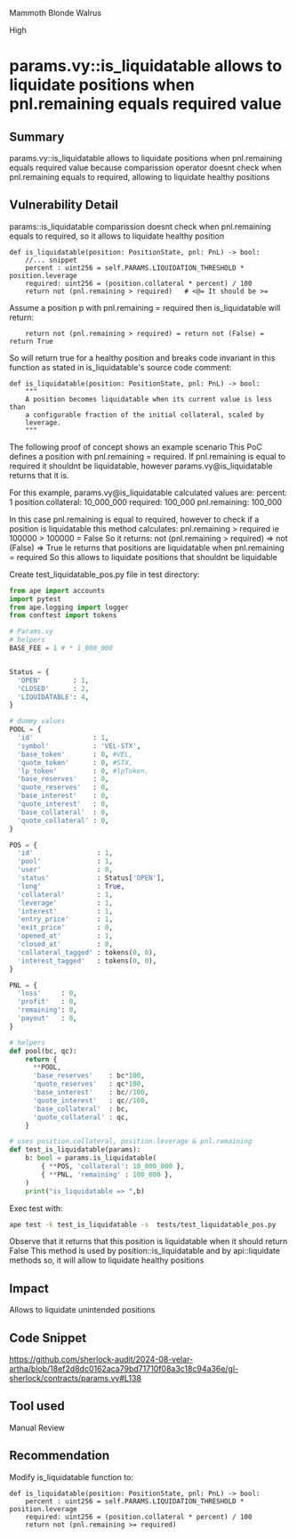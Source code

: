 Mammoth Blonde Walrus

High

# params.vy::is_liquidatable allows to liquidate positions when pnl.remaining equals required value

## Summary
params.vy::is_liquidatable allows to liquidate positions when pnl.remaining equals required value because comparission operator doesnt check when pnl.remaining equals to required, allowing to liquidate healthy positions

## Vulnerability Detail
params::is_liquidatable comparission doesnt check when pnl.remaining equals to required, so it allows to liquidate healthy position
```solidity
def is_liquidatable(position: PositionState, pnl: PnL) -> bool:
	//... snippet
	percent : uint256 = self.PARAMS.LIQUIDATION_THRESHOLD * position.leverage
	required: uint256 = (position.collateral * percent) / 100
	return not (pnl.remaining > required)	# <@= It should be >=
```
Assume a position p with pnl.remaining = required then is_liquidatable will return:
```solidity
	return not (pnl.remaining > required) = return not (False) = return True
```
So will return true for a healthy position and breaks code invariant in this function as stated in is_liquidatable's source code comment:
```solidity
def is_liquidatable(position: PositionState, pnl: PnL) -> bool:
    """
    A position becomes liquidatable when its current value is less than
    a configurable fraction of the initial collateral, scaled by
    leverage.
    """
```
The following proof of concept shows an example scenario
This PoC defines a position with pnl.remaining = required.
If pnl.remaining is equal to required it shouldnt be liquidatable, however params.vy@is_liquidatable returns that it is.

For this example, params.vy@is_liquidatable calculated values are:
        percent: 1
        position.collateral: 10_000_000
        required: 100_000
        pnl.remaining: 100_000

In this case pnl.remaining is equal to required, however to check if a position is liquidatable this method calculates:
        pnl.remaining > required ie
        100000 > 100000 = False
So it returns:
        not (pnl.remaining > required) => not (False) => True
Ie returns that positions are liquidatable when pnl.remaining = required
So this allows to liquidate positions that shouldnt be liquidable

Create test_liquidatable_pos.py file in test directory:
```python
from ape import accounts
import pytest
from ape.logging import logger
from conftest import tokens

# Params.vy
# helpers
BASE_FEE = 1 # * 1_000_000


Status = {
  'OPEN'        : 1,
  'CLOSED'      : 2,
  'LIQUIDATABLE': 4,
}

# dummy values
POOL = {
  'id'               : 1,
  'symbol'           : 'VEL-STX',
  'base_token'       : 0, #VEL,
  'quote_token'      : 0, #STX,
  'lp_token'         : 0, #lpToken,
  'base_reserves'    : 0,
  'quote_reserves'   : 0,
  'base_interest'    : 0,
  'quote_interest'   : 0,
  'base_collateral'  : 0,
  'quote_collateral' : 0,
}

POS = {
  'id'                : 1,
  'pool'              : 1,
  'user'              : 0,
  'status'            : Status['OPEN'],
  'long'              : True,
  'collateral'        : 1,
  'leverage'          : 1,
  'interest'          : 1,
  'entry_price'       : 1,
  'exit_price'        : 0,
  'opened_at'         : 1,
  'closed_at'         : 0,
  'collateral_tagged' : tokens(0, 0),
  'interest_tagged'   : tokens(0, 0),
}

PNL = {
  'loss'     : 0,
  'profit'   : 0,
  'remaining': 0,
  'payout'   : 0,
}

# helpers
def pool(bc, qc):
    return {
      **POOL,
      'base_reserves'    : bc*100,
      'quote_reserves'   : qc*100,
      'base_interest'    : bc//100,
      'quote_interest'   : qc//100,
      'base_collateral'  : bc,
      'quote_collateral' : qc,
    }

# uses position.collateral, position.leverage & pnl.remaining
def test_is_liquidatable(params):
    b: bool = params.is_liquidatable(
        { **POS, 'collateral': 10_000_000 },
        { **PNL, 'remaining' : 100_000 },
    )
    print("is_liquidatable => ",b)
```
Exec test with:
```bash
ape test -k test_is_liquidatable -s  tests/test_liquidatable_pos.py
```
Observe that it returns that this position is liquidatable when it should return False
This method is used by position::is_liquidatable and by api::liquidate methods so, it will allow to liquidate healthy positions

## Impact
Allows to liquidate unintended positions  

## Code Snippet
https://github.com/sherlock-audit/2024-08-velar-artha/blob/18ef2d8dc0162aca79bd71710f08a3c18c94a36e/gl-sherlock/contracts/params.vy#L138

## Tool used

Manual Review

## Recommendation
Modify is_liquidatable function to:
```solidity
def is_liquidatable(position: PositionState, pnl: PnL) -> bool:
    percent : uint256 = self.PARAMS.LIQUIDATION_THRESHOLD * position.leverage
    required: uint256 = (position.collateral * percent) / 100
    return not (pnl.remaining >= required)
```